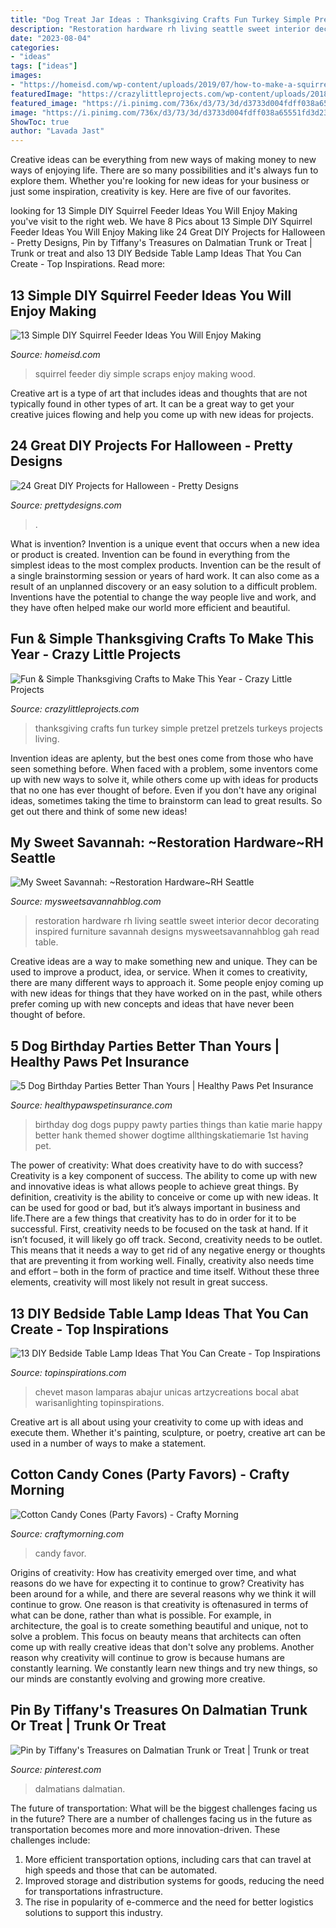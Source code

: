 ```yaml
---
title: "Dog Treat Jar Ideas : Thanksgiving Crafts Fun Turkey Simple Pretzel Pretzels Turkeys Projects Living"
description: "Restoration hardware rh living seattle sweet interior decor decorating inspired furniture savannah designs mysweetsavannahblog gah read table"
date: "2023-08-04"
categories:
- "ideas"
tags: ["ideas"]
images:
- "https://homeisd.com/wp-content/uploads/2019/07/how-to-make-a-squirrel-feeder-img.jpg"
featuredImage: "https://crazylittleprojects.com/wp-content/uploads/2018/11/pretzel-turkeys-frugal-coupon-living-682x1024.jpg"
featured_image: "https://i.pinimg.com/736x/d3/73/3d/d3733d004fdff038a65551fd3d2352ff.jpg"
image: "https://i.pinimg.com/736x/d3/73/3d/d3733d004fdff038a65551fd3d2352ff.jpg"
ShowToc: true
author: "Lavada Jast"
---
```



Creative ideas can be everything from new ways of making money to new ways of enjoying life. There are so many possibilities and it's always fun to explore them. Whether you're looking for new ideas for your business or just some inspiration, creativity is key. Here are five of our favorites.

	

		
looking for 13 Simple DIY Squirrel Feeder Ideas You Will Enjoy Making you've visit to the right web. We have 8 Pics about 13 Simple DIY Squirrel Feeder Ideas You Will Enjoy Making like 24 Great DIY Projects for Halloween - Pretty Designs, Pin by Tiffany&#039;s Treasures on Dalmatian Trunk or Treat | Trunk or treat and also 13 DIY Bedside Table Lamp Ideas That You Can Create - Top Inspirations. Read more:
		
    
## 13 Simple DIY Squirrel Feeder Ideas You Will Enjoy Making

<img loading=lazy src="https://homeisd.com/wp-content/uploads/2019/07/how-to-make-a-squirrel-feeder-img.jpg" onerror="this.onerror=null;this.src='https://tse1.mm.bing.net/th?id=OIP.FDkJa0qTGtVvP_1Hvxdg6AHaEK&amp;pid=15.1';" alt="13 Simple DIY Squirrel Feeder Ideas You Will Enjoy Making">

_Source: homeisd.com_

>squirrel feeder diy simple scraps enjoy making wood. 

	

Creative art is a type of art that includes ideas and thoughts that are not typically found in other types of art. It can be a great way to get your creative juices flowing and help you come up with new ideas for projects.

    
## 24 Great DIY Projects For Halloween - Pretty Designs

<img loading=lazy src="https://www.prettydesigns.com/wp-content/uploads/2015/10/Halloween-Crafts-and-Desserts.jpg" onerror="this.onerror=null;this.src='https://tse1.mm.bing.net/th?id=OIP.-fgzl9ocEHEQqF_X0Ve3CgHaQj&amp;pid=15.1';" alt="24 Great DIY Projects for Halloween - Pretty Designs">

_Source: prettydesigns.com_

>. 

	

What is invention?
Invention is a unique event that occurs when a new idea or product is created. Invention can be found in everything from the simplest ideas to the most complex products. Invention can be the result of a single brainstorming session or years of hard work. It can also come as a result of an unplanned discovery or an easy solution to a difficult problem. Inventions have the potential to change the way people live and work, and they have often helped make our world more efficient and beautiful.

    
## Fun &amp; Simple Thanksgiving Crafts To Make This Year - Crazy Little Projects

<img loading=lazy src="https://crazylittleprojects.com/wp-content/uploads/2018/11/pretzel-turkeys-frugal-coupon-living-682x1024.jpg" onerror="this.onerror=null;this.src='https://tse3.mm.bing.net/th?id=OIP.oknwmKmKaLxppRNjFNfcYgHaLH&amp;pid=15.1';" alt="Fun &amp; Simple Thanksgiving Crafts to Make This Year - Crazy Little Projects">

_Source: crazylittleprojects.com_

>thanksgiving crafts fun turkey simple pretzel pretzels turkeys projects living. 

	

Invention ideas are aplenty, but the best ones come from those who have seen something before. When faced with a problem, some inventors come up with new ways to solve it, while others come up with ideas for products that no one has ever thought of before. Even if you don't have any original ideas, sometimes taking the time to brainstorm can lead to great results. So get out there and think of some new ideas!

    
## My Sweet Savannah: ~Restoration Hardware~RH Seattle

<img loading=lazy src="https://2.bp.blogspot.com/-SfRx0BlBb_4/WRKMbaMbeZI/AAAAAAAALls/LdjGGlcnyW4fg-F2UQ01iKV4mwIxCfDVACLcB/s1600/rh%2B1.jpg" onerror="this.onerror=null;this.src='https://tse4.mm.bing.net/th?id=OIP.9KkEiq3wrvODaX7Ebe8qCgHaJ4&amp;pid=15.1';" alt="My Sweet Savannah: ~Restoration Hardware~RH Seattle">

_Source: mysweetsavannahblog.com_

>restoration hardware rh living seattle sweet interior decor decorating inspired furniture savannah designs mysweetsavannahblog gah read table. 

	

Creative ideas are a way to make something new and unique. They can be used to improve a product, idea, or service. When it comes to creativity, there are many different ways to approach it. Some people enjoy coming up with new ideas for things that they have worked on in the past, while others prefer coming up with new concepts and ideas that have never been thought of before.

    
## 5 Dog Birthday Parties Better Than Yours | Healthy Paws Pet Insurance

<img loading=lazy src="https://www.healthypawspetinsurance.com/blog/wp-content/uploads/dog_birthday_party_400_599.jpg" onerror="this.onerror=null;this.src='https://tse3.mm.bing.net/th?id=OIP.CgFVTf8l7RK5XBzu3iMP-gHaLF&amp;pid=15.1';" alt="5 Dog Birthday Parties Better Than Yours | Healthy Paws Pet Insurance">

_Source: healthypawspetinsurance.com_

>birthday dog dogs puppy pawty parties things than katie marie happy better hank themed shower dogtime allthingskatiemarie 1st having pet. 

	

The power of creativity: What does creativity have to do with success?
Creativity is a key component of success. The ability to come up with new and innovative ideas is what allows people to achieve great things. By definition, creativity is the ability to conceive or come up with new ideas. It can be used for good or bad, but it’s always important in business and life.There are a few things that creativity has to do in order for it to be successful. First, creativity needs to be focused on the task at hand. If it isn’t focused, it will likely go off track. Second, creativity needs to be outlet. This means that it needs a way to get rid of any negative energy or thoughts that are preventing it from working well. Finally, creativity also needs time and effort – both in the form of practice and time itself. Without these three elements, creativity will most likely not result in great success.

    
## 13 DIY Bedside Table Lamp Ideas That You Can Create - Top Inspirations

<img loading=lazy src="http://topinspirations.com/wp-content/uploads/2016/07/DIY-Mason-Jar-Aquarium-Lamp-Artzy-Creations-633x950.jpg" onerror="this.onerror=null;this.src='https://tse3.mm.bing.net/th?id=OIP.LNBUv-320uPXIb1kqP2wDQHaLH&amp;pid=15.1';" alt="13 DIY Bedside Table Lamp Ideas That You Can Create - Top Inspirations">

_Source: topinspirations.com_

>chevet mason lamparas abajur unicas artzycreations bocal abat warisanlighting topinspirations. 

	

Creative art is all about using your creativity to come up with ideas and execute them. Whether it's painting, sculpture, or poetry, creative art can be used in a number of ways to make a statement.

    
## Cotton Candy Cones (Party Favors) - Crafty Morning

<img loading=lazy src="https://www.craftymorning.com/wp-content/uploads/2016/05/cotton-candy-cones-party-favor.jpg" onerror="this.onerror=null;this.src='https://tse1.mm.bing.net/th?id=OIP.VhkM-8vKdnxgf0Qoxh8fIwHaJ4&amp;pid=15.1';" alt="Cotton Candy Cones (Party Favors) - Crafty Morning">

_Source: craftymorning.com_

>candy favor. 

	

Origins of creativity: How has creativity emerged over time, and what reasons do we have for expecting it to continue to grow?
Creativity has been around for a while, and there are several reasons why we think it will continue to grow. One reason is that creativity is oftenasured in terms of what can be done, rather than what is possible. For example, in architecture, the goal is to create something beautiful and unique, not to solve a problem. This focus on beauty means that architects can often come up with really creative ideas that don't solve any problems. Another reason why creativity will continue to grow is because humans are constantly learning. We constantly learn new things and try new things, so our minds are constantly evolving and growing more creative.

    
## Pin By Tiffany&#039;s Treasures On Dalmatian Trunk Or Treat | Trunk Or Treat

<img loading=lazy src="https://i.pinimg.com/736x/d3/73/3d/d3733d004fdff038a65551fd3d2352ff.jpg" onerror="this.onerror=null;this.src='https://tse1.mm.bing.net/th?id=OIP.Dp9iZEqO0SZx-GuAgXmODAHaFv&amp;pid=15.1';" alt="Pin by Tiffany&#039;s Treasures on Dalmatian Trunk or Treat | Trunk or treat">

_Source: pinterest.com_

>dalmatians dalmatian. 

	

The future of transportation: What will be the biggest challenges facing us in the future?
There are a number of challenges facing us in the future as transportation becomes more and more innovation-driven. These challenges include: 
1) More efficient transportation options, including cars that can travel at high speeds and those that can be automated.
2) Improved storage and distribution systems for goods, reducing the need for transportations infrastructure. 
3) The rise in popularity of e-commerce and the need for better logistics solutions to support this industry.

